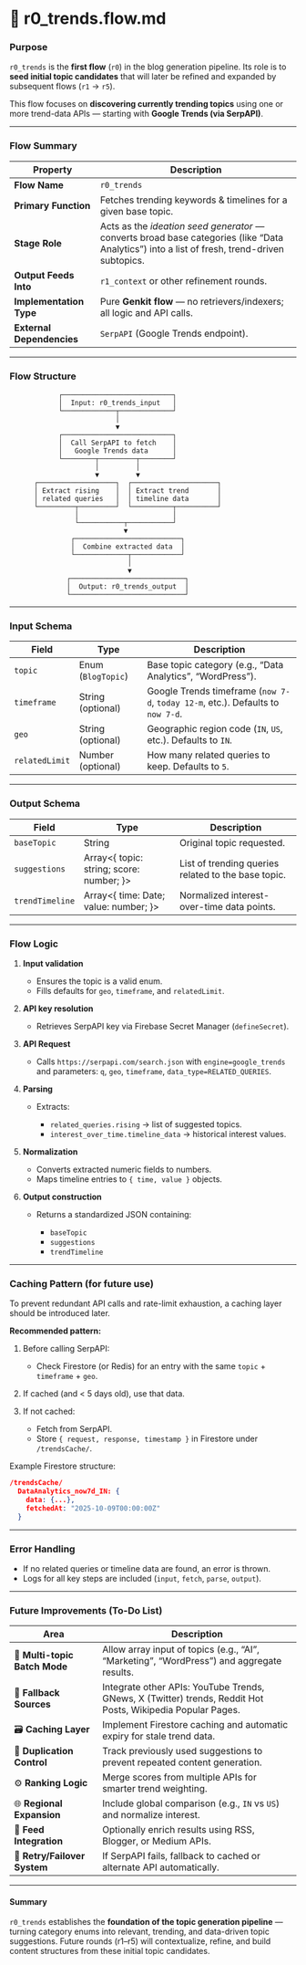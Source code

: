# 📘 **r0_trends.flow.md**

### **Purpose**

`r0_trends` is the **first flow** (`r0`) in the blog generation pipeline.
Its role is to **seed initial topic candidates** that will later be refined and expanded by subsequent flows (`r1` → `r5`).

This flow focuses on **discovering currently trending topics** using one or more trend-data APIs — starting with **Google Trends (via SerpAPI)**.

---

### **Flow Summary**

| Property                  | Description                                                                                                                                  |
| ------------------------- | -------------------------------------------------------------------------------------------------------------------------------------------- |
| **Flow Name**             | `r0_trends`                                                                                                                                  |
| **Primary Function**      | Fetches trending keywords & timelines for a given base topic.                                                                                |
| **Stage Role**            | Acts as the *ideation seed generator* — converts broad base categories (like “Data Analytics”) into a list of fresh, trend-driven subtopics. |
| **Output Feeds Into**     | `r1_context` or other refinement rounds.                                                                                                     |
| **Implementation Type**   | Pure **Genkit flow** — no retrievers/indexers; all logic and API calls.                                                                      |
| **External Dependencies** | `SerpAPI` (Google Trends endpoint).                                                                                                          |

---

### **Flow Structure**

```mermaid
            ┌───────────────────────────┐
            │  Input: r0_trends_input   │
            └─────────────┬─────────────┘
                          │
                          ▼
            ┌───────────────────────────┐
            │  Call SerpAPI to fetch    │
            │   Google Trends data      │
            └────────┬─────────┬────────┘
                     │         │
                     ▼         ▼
      ┌───────────────────┐  ┌─────────────────────┐
      │ Extract rising    │  │ Extract trend       │
      │ related queries   │  │ timeline data       │
      └─────────┬─────────┘  └──────────┬──────────┘
                │                       │
                └───────────┬───────────┘
                            ▼
               ┌──────────────────────────┐
               │  Combine extracted data  │
               └─────────────┬────────────┘
                             │
                             ▼
              ┌────────────────────────────┐
              │  Output: r0_trends_output  │
              └────────────────────────────┘
```

---

### **Input Schema**

| Field          | Type               | Description                                                                     |
| -------------- | ------------------ | ------------------------------------------------------------------------------- |
| `topic`        | Enum (`BlogTopic`) | Base topic category (e.g., “Data Analytics”, “WordPress”).                      |
| `timeframe`    | String (optional)  | Google Trends timeframe (`now 7-d`, `today 12-m`, etc.). Defaults to `now 7-d`. |
| `geo`          | String (optional)  | Geographic region code (`IN`, `US`, etc.). Defaults to `IN`.                    |
| `relatedLimit` | Number (optional)  | How many related queries to keep. Defaults to `5`.                              |

---

### **Output Schema**

| Field           | Type                                     | Description                                         |
| --------------- | ---------------------------------------- | --------------------------------------------------- |
| `baseTopic`     | String                                   | Original topic requested.                           |
| `suggestions`   | Array<{ topic: string; score: number; }> | List of trending queries related to the base topic. |
| `trendTimeline` | Array<{ time: Date; value: number; }>    | Normalized interest-over-time data points.          |

---

### **Flow Logic**

1. **Input validation**

   * Ensures the topic is a valid enum.
   * Fills defaults for `geo`, `timeframe`, and `relatedLimit`.

2. **API key resolution**

   * Retrieves SerpAPI key via Firebase Secret Manager (`defineSecret`).

3. **API Request**

   * Calls `https://serpapi.com/search.json`
     with `engine=google_trends` and parameters:
     `q`, `geo`, `timeframe`, `data_type=RELATED_QUERIES`.

4. **Parsing**

   * Extracts:

     * `related_queries.rising` → list of suggested topics.
     * `interest_over_time.timeline_data` → historical interest values.

5. **Normalization**

   * Converts extracted numeric fields to numbers.
   * Maps timeline entries to `{ time, value }` objects.

6. **Output construction**

   * Returns a standardized JSON containing:

     * `baseTopic`
     * `suggestions`
     * `trendTimeline`

---

### **Caching Pattern (for future use)**

To prevent redundant API calls and rate-limit exhaustion,
a caching layer should be introduced later.

**Recommended pattern:**

1. Before calling SerpAPI:

   * Check Firestore (or Redis) for an entry with the same `topic` + `timeframe` + `geo`.
2. If cached (and < 5 days old), use that data.
3. If not cached:

   * Fetch from SerpAPI.
   * Store `{ request, response, timestamp }` in Firestore under `/trendsCache/`.

Example Firestore structure:

```json
/trendsCache/
  DataAnalytics_now7d_IN: {
    data: {...},
    fetchedAt: "2025-10-09T00:00:00Z"
  }
```

---

### **Error Handling**

* If no related queries or timeline data are found, an error is thrown.
* Logs for all key steps are included (`input`, `fetch`, `parse`, `output`).

---

### **Future Improvements (To-Do List)**

| Area                          | Description                                                                                                 |
| ----------------------------- | ----------------------------------------------------------------------------------------------------------- |
| 🧩 **Multi-topic Batch Mode** | Allow array input of topics (e.g., “AI”, “Marketing”, “WordPress”) and aggregate results.                   |
| 🔄 **Fallback Sources**       | Integrate other APIs: YouTube Trends, GNews, X (Twitter) trends, Reddit Hot Posts, Wikipedia Popular Pages. |
| 🗃️ **Caching Layer**         | Implement Firestore caching and automatic expiry for stale trend data.                                      |
| 🧠 **Duplication Control**    | Track previously used suggestions to prevent repeated content generation.                                   |
| ⚙️ **Ranking Logic**          | Merge scores from multiple APIs for smarter trend weighting.                                                |
| 🌐 **Regional Expansion**     | Include global comparison (e.g., `IN` vs `US`) and normalize interest.                                      |
| 🧾 **Feed Integration**       | Optionally enrich results using RSS, Blogger, or Medium APIs.                                               |
| 🧩 **Retry/Failover System**  | If SerpAPI fails, fallback to cached or alternate API automatically.                                        |

---

#### **Summary**

`r0_trends` establishes the **foundation of the topic generation pipeline** — turning category enums into relevant, trending, and data-driven topic suggestions.
Future rounds (r1–r5) will contextualize, refine, and build content structures from these initial topic candidates.
